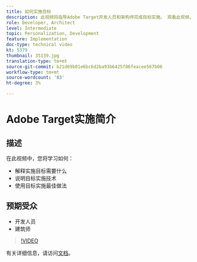 ```yaml
---
title: 如何实施目标
description: 此视频将指导Adobe Target开发人员和架构师完成目标实施。 观看此视频，了解不同的目标实施技术并采用目标实施最佳实践。
role: Developer, Architect
level: Intermediate
topic: Personalization, Development
feature: Implementation
doc-type: technical video
kt: 5379
thumbnail: 35139.jpg
translation-type: tm+mt
source-git-commit: b21d69b01e6bc6d2ba93b6425f86feacee567b06
workflow-type: tm+mt
source-wordcount: '83'
ht-degree: 3%

---
```



# Adobe Target实施简介

## 描述

在此视频中，您将学习如何：

* 解释实施目标需要什么
* 说明目标实施技术
* 使用目标实施最佳做法

## 预期受众

* 开发人员
* 建筑师

>[!VIDEO](https://video.tv.adobe.com/v/35139/?quality=12)

有关详细信息，请访问[文档](https://docs.adobe.com/content/help/en/target/using/implement-target/implementing-target.html)。
